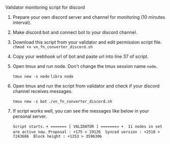 Validator monitoring script for discord

1. Prepare your own discord server and channel for monitoring (10 minutes interval).
2. Make discord bot and connect bot to your discord channel.
3. Download this script from your validator and edit permission script file.
   ``
   chmod +x vn_fn_converter_discord.sh``
4. Copy your webhook url of bot and paste url into line 37 of script.
5. Open tmux and run node. Don't change the tmux session name `node`.

   ``tmux new -s node``
   ``libra node``
6. Open tmux and run the script from validator and check if your discord channel receives messages.

   ``tmux new -s bot``
   ``./vn_fn_converter_discord.sh``
7. If script works well, you can see the messages like below in your personal server.

   ``Script starts.``
   ``+ ======= [ VALIDATOR ] ======== +  11 nodes in set are active now.``
   ``Proposal : +175 > 29126  Synced version : +2518 > 7243686  Block height : +1253 > 3596306``
